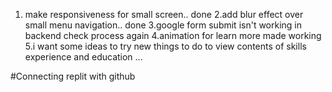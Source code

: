 
1. make responsiveness for small screen.. done
2.add blur effect over small menu navigation.. done
3.google form submit isn't working in backend check process again 
4.animation for learn more made working
5.i want some ideas to try new things to do to view contents of skills experience and education ...

#Connecting replit with github